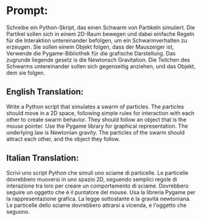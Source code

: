 # Prompt:

Schreibe ein Python-Skript, das einen Schwarm von Partikeln simuliert. Die Partikel sollen sich in einem 2D-Raum bewegen und dabei einfache Regeln für die Interaktion untereinander befolgen, um ein Schwarmverhalten zu erzeugen. Sie sollen einem Objekt folgen, dass der Mauszeiger ist, Verwende die Pygame-Bibliothek für die grafische Darstellung. Das zugrunde liegende gesetz is die Newtonsch Gravitation. Die Teilchen des Schwarms untereinander sollen sich gegenseitig anziehen, und das Objekt, dem sie folgen.

## English Translation:

Write a Python script that simulates a swarm of particles. The particles should move in a 2D space, following simple rules for interaction with each other to create swarm behavior. They should follow an object that is the mouse pointer. Use the Pygame library for graphical representation. The underlying law is Newtonian gravity. The particles of the swarm should attract each other, and the object they follow.

## Italian Translation:

Scrivi uno script Python che simuli uno sciame di particelle. Le particelle dovrebbero muoversi in uno spazio 2D, seguendo semplici regole di interazione tra loro per creare un comportamento di sciame. Dovrebbero seguire un oggetto che è il puntatore del mouse. Usa la libreria Pygame per la rappresentazione grafica. La legge sottostante è la gravità newtoniana. Le particelle dello sciame dovrebbero attrarsi a vicenda, e l'oggetto che seguono.

